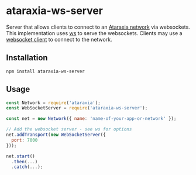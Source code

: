 # ataraxia-ws-server

Server that allows clients to connect to an [Ataraxia network](https://github.com/aholstenson/ataraxia)
via websockets. This implementation uses [ws](https://github.com/websockets/ws)
to serve the websockets. Clients may use a [websocket client](https://github.com/aholstenson/ataraxia/tree/master/packages/ws-client) to
connect to the network.

## Installation

```
npm install ataraxia-ws-server
```

## Usage

```javascript
const Network = require('ataraxia');
const WebSocketServer = require('ataraxia-ws-server');

const net = new Network({ name: 'name-of-your-app-or-network' });

// Add the websocket server - see ws for options
net.addTransport(new WebSocketServer({
  port: 7000
}));

net.start()
  .then(...)
  .catch(...);
```
